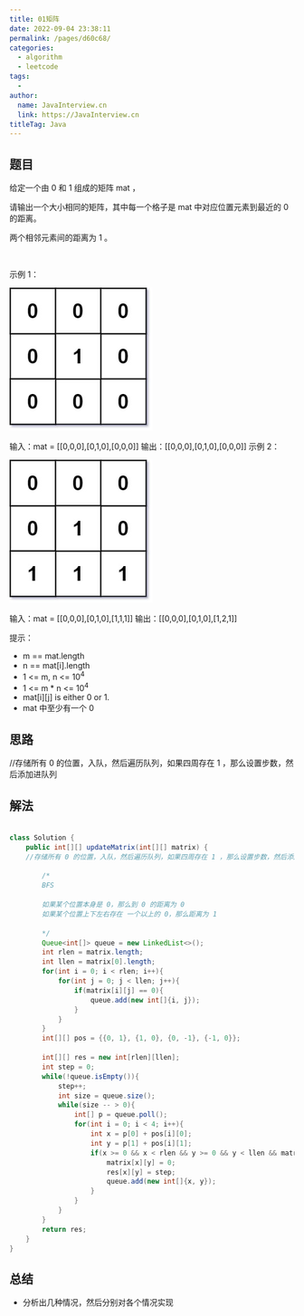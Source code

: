 ```yaml
---
title: 01矩阵
date: 2022-09-04 23:38:11
permalink: /pages/d60c68/
categories:
  - algorithm
  - leetcode
tags:
  - 
author: 
  name: JavaInterview.cn
  link: https://JavaInterview.cn
titleTag: Java
---
```



## 题目

给定一个由 0 和 1 组成的矩阵 mat ，

请输出一个大小相同的矩阵，其中每一个格子是 mat 中对应位置元素到最近的 0 的距离。

两个相邻元素间的距离为 1 。

 

示例 1：

![](../../../media/pictures/leetcode/1626667201-NCWmuP-image.png)


输入：mat = [[0,0,0],[0,1,0],[0,0,0]]
输出：[[0,0,0],[0,1,0],[0,0,0]]
示例 2：

![](../../../media/pictures/leetcode/1626667205-xFxIeK-image.png)

输入：mat = [[0,0,0],[0,1,0],[1,1,1]]
输出：[[0,0,0],[0,1,0],[1,2,1]]
 

提示：

- m == mat.length
- n == mat[i].length
- 1 <= m, n <= 10<sup>4</sup>
- 1 <= m * n <= 10<sup>4</sup>
- mat[i][j] is either 0 or 1.
- mat 中至少有一个 0 


## 思路

//存储所有 0 的位置，入队，然后遍历队列，如果四周存在 1 ，那么设置步数，然后添加进队列

## 解法
```java

class Solution {
    public int[][] updateMatrix(int[][] matrix) {
    //存储所有 0 的位置，入队，然后遍历队列，如果四周存在 1 ，那么设置步数，然后添加进队列
    
        /*
        BFS

        如果某个位置本身是 0，那么到 0 的距离为 0
        如果某个位置上下左右存在 一个以上的 0，那么距离为 1

        */
        Queue<int[]> queue = new LinkedList<>();
        int rlen = matrix.length;
        int llen = matrix[0].length;
        for(int i = 0; i < rlen; i++){
            for(int j = 0; j < llen; j++){
                if(matrix[i][j] == 0){
                    queue.add(new int[]{i, j});
                }
            }
        }
        int[][] pos = {{0, 1}, {1, 0}, {0, -1}, {-1, 0}};

        int[][] res = new int[rlen][llen];
        int step = 0;
        while(!queue.isEmpty()){
            step++;
            int size = queue.size();
            while(size -- > 0){
                int[] p = queue.poll();
                for(int i = 0; i < 4; i++){
                    int x = p[0] + pos[i][0];
                    int y = p[1] + pos[i][1];
                    if(x >= 0 && x < rlen && y >= 0 && y < llen && matrix[x][y] == 1){
                        matrix[x][y] = 0;
                        res[x][y] = step;
                        queue.add(new int[]{x, y});
                    }
                }
            }
        }
        return res;
    }
}
```

## 总结

- 分析出几种情况，然后分别对各个情况实现 
